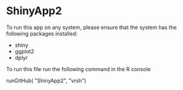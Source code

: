# ShinyApp2
To run this app on any system, please ensure that the system has the following packages installed:
  - shiny
  - ggplot2
  - dplyr
  
To run this file run the following command in the R console

runGitHub( "ShinyApp2", "vrsh")
